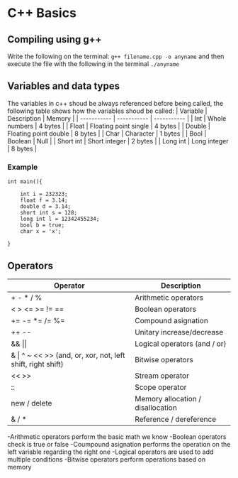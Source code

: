 # C++ Basics
## Compiling using g++
Write the following on the terminal:
`g++ filename.cpp -o anyname`
and then execute the file with the following in the terminal
`./anyname`

## Variables and data types
The variables in c++ shoud be always referenced before being called, the following table shows how the variables shoud be called:
| Variable | Description | Memory |
| ----------- | ----------- | ----------- | 
| Int | Whole numbers | 4 bytes |
| Float | Floating point single | 4 bytes |
| Double | Floating point double | 8 bytes |
| Char | Character | 1 bytes |
| Bool | Boolean | Null |
| Short int | Short integer | 2 bytes |
| Long int | Long integer | 8 bytes |


### Example
``` 
int main(){
    
    int i = 232323;
    float f = 3.14;
    double d = 3.14;
    short int s = 128;
    long int l = 12342455234;
    bool b = true;
    char x = 'x';
    
} 
```

## Operators
| Operator | Description |
|--------- | ----------- |
| + - * / % | Arithmetic operators |
| < > <= >= != == | Boolean operators |
| += -= *= /= %= | Compound asignation|
| ++ -- | Unitary increase/decrease |
| && \|\| | Logical operators (and / or) |
| & \| ^ ~ << >> (and, or, xor, not, left shift, right shift) | Bitwise operators
| << >> | Stream operator |
| :: | Scope operator |
| new / delete | Memory allocation / disallocation |
| & / * |  Reference / dereference |
-Arithmetic operators perform the basic math we know
-Boolean operators check is true or false
-Coumpound asignation performs the operation on the left variable regarding the right one
-Logical operators are used to add multiple conditions
-Bitwise operators perform operations based on memory

## 
 

